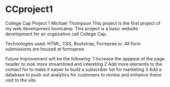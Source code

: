 # CCproject1
College Cap Project 1
Michael Thompson
This project is the first project of my web development bootcamp.  This project is a basic website development for an orgaization call College Cap.

Technologies used: HTML, CSS, Bootstrap, Formpree.io.  All form submissions are housed at formspree.

Future Improvement will be the following:
1 Increase the apppeal of the page header to look more streamlined and intereting
2 Add more elements to the contact for to make it easier to build a subscriber list for marketing
3 Add a database to push out analytics for customers to review and enhance theior visit to the site.
